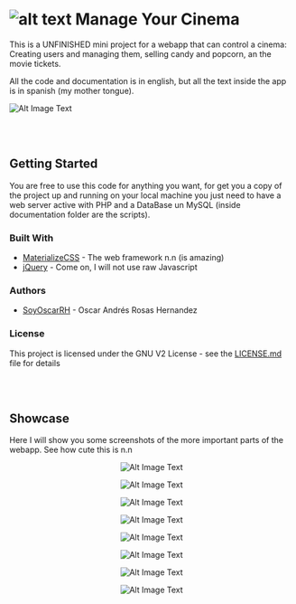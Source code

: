 # ![alt text](Web/Media/favicon.ico) Manage Your Cinema

This is a UNFINISHED mini project for a webapp that can control a cinema: Creating
users and managing them, selling candy and popcorn, an the movie tickets.

All the code and documentation is in english, but all the text inside the app
is in spanish (my mother tongue).


![Alt Image Text](Documentation/Graphics/GeneralPage.png "Principal Page")

<br><br>

## Getting Started

You are free to use this code for anything you want, for get you a copy of the project
up and running on your local machine you just need to have a web server active with PHP and
a DataBase un MySQL (inside documentation folder are the scripts).

### Built With

* [MaterializeCSS](http://materializecss.com/) - The web framework n.n (is amazing)
* [jQuery](https://jquery.com/) - Come on, I will not use raw Javascript

### Authors

* [SoyOscarRH](https://github.com/SoyOscarRH) - Oscar Andrés Rosas Hernandez

### License

This project is licensed under the GNU V2 License - see the [LICENSE.md](LICENSE.md) file
for details

<br><br>

## Showcase

Here I will show you some screenshots of the more important parts of the webapp. See how cute this is n.n
<center>

![Alt Image Text](Documentation/Graphics/GeneralPageMobile.png)

![Alt Image Text](Documentation/Graphics/Login.png)


![Alt Image Text](Documentation/Graphics/HamburgerMenu.png)


![Alt Image Text](Documentation/Graphics/Menu.png)

![Alt Image Text](Documentation/Graphics/Profile.png)

![Alt Image Text](Documentation/Graphics/SearchProduct.png)

![Alt Image Text](Documentation/Graphics/SearchMovie.png)

![Alt Image Text](Documentation/Graphics/SearchFunctions.png)



</center>


